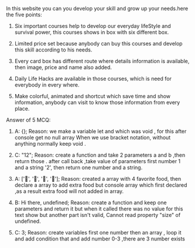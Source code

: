 In this website you can you develop your skill and grow up your needs.here the five points:

1. Six important courses help to develop our everyday lifeStyle and survival power, this courses shows in box with six different box.

2. Limited price set because anybody can buy this courses and develop this skill according to his needs.

3. Every card box has different route where details information is available, then image, price and name also added.

4. Daily Life Hacks are available in those courses, which is need for everybody in every where.

5. Make colorful, animated and shortcut which save time and show information, anybody can visit to know those information from every place.






Answer of 5 MCQ:

1. A: {};
Reason: we make a variable let and which was void , for this after console get no null array When we use bracket notation, without anything normally keep void .

2. C: "12";
Reason: create a function and take 2 parameters a and b ,then return those . after call back ,take  value of parameters first number 1 and a string '2', then return one number and a string.

3. A: ['🍕', '🍫', '🥑', '🍔'];
Reason: created a array with 4 favorite food, then declare a array to add extra food but console array which first declared ,as a result extra food will not added in array. 

4. B: Hi there, undefined;
Reason: create a function and keep one parameters and return it but when it called there was no value for this text show but another part isn't valid, Cannot read property "size" of undefined.

5. C: 3;
Reason: create variables first one number then an array , loop it and add condition that and add number 0-3 ,there are 3 number exists

